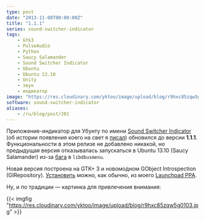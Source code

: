 ```yaml
---
type: post
date: "2013-11-08T00:00:00Z"
title: "1.1.1"
series: sound-switcher-indicator
tags:
    - Gtk3
    - PulseAudio
    - Python
    - Saucy Salamander
    - Sound Switcher Indicator
    - Ubuntu
    - Ubuntu 13.10
    - Unity
    - звук
    - индикатор
image: "https://res.cloudinary.com/yktoo/image/upload/blog/r9hxc85zqw5g0103.jpg"
software: sound-switcher-indicator
aliases:
    - /ru/blog/post/201
---
```


Приложение-индикатор для Убунту по имени [Sound Switcher Indicator](/software/sound-switcher-indicator) (об истории появления коего на свет я [писал](0178)) обновился до версии **1.1.1**. Функциональности в этом релизе не добавлено никакой, но предыдущая версия отказывалась запускаться в Ubuntu 13.10 (Saucy Salamander) из-за [бага](https://bugs.launchpad.net/glipper/+bug/1203888) в `libdbusmenu`.

<!--more-->

Новая версия построена на GTK+ 3 и новомодном GObject Introspection (GIRepository). [Установить](/software/sound-switcher-indicator) можно, как обычно, из моего [Launchpad PPA](https://launchpad.net/~yktooo/+archive/ppa/).

Ну, и по традиции — картинка для привлечения внимания:

{{< imgfig "https://res.cloudinary.com/yktoo/image/upload/blog/r9hxc85zqw5g0103.jpg" >}}
